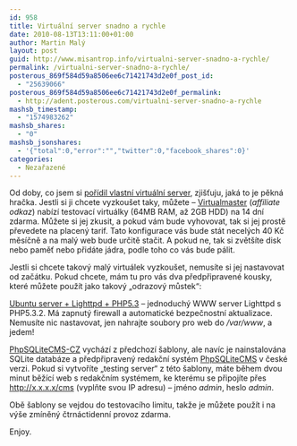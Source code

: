 ```yaml
---
id: 958
title: Virtuální server snadno a rychle
date: 2010-08-13T13:11:00+01:00
author: Martin Malý
layout: post
guid: http://www.misantrop.info/virtualni-server-snadno-a-rychle/
permalink: /virtualni-server-snadno-a-rychle/
posterous_869f584d59a8506ee6c71421743d2e0f_post_id:
  - "25639066"
posterous_869f584d59a8506ee6c71421743d2e0f_permalink:
  - http://adent.posterous.com/virtualni-server-snadno-a-rychle
mashsb_timestamp:
  - "1574983262"
mashsb_shares:
  - "0"
mashsb_jsonshares:
  - '{"total":0,"error":"","twitter":0,"facebook_shares":0}'
categories:
  - Nezařazené
---
```

Od doby, co jsem si [pořídil vlastní virtuální server](http://www.misantrop.info/virtualmaster-ze-zarodek-cloudu), zjišťuju, jaká to je pěkná hračka. Jestli si ji chcete vyzkoušet taky, můžete &#8211; [Virtualmaster](https://www.virtualmaster.cz/referral/7b00k) (_affiliate odkaz_) nabízí testovací virtuálky (64MB RAM, až 2GB HDD) na 14 dní zdarma. Můžete si jej zkusit, a pokud vám bude vyhovovat, tak si jej prostě převedete na placený tarif. Tato konfigurace vás bude stát necelých 40 Kč měsíčně a na malý web bude určitě stačit. A pokud ne, tak si zvětšíte disk nebo paměť nebo přidáte jádra, podle toho co vás bude pálit.

Jestli si chcete takový malý virtuálek vyzkoušet, nemusíte si jej nastavovat od začátku. Pokud chcete, mám tu pro vás dva předpřipravené kousky, které můžete použít jako takový &#8222;odrazový můstek&#8220;:

[Ubuntu server + Lighttpd + PHP5.3](https://www.virtualmaster.cz/images/detail/220) &#8211; jednoduchý WWW server Lighttpd s PHP5.3.2. Má zapnutý firewall a automatické bezpečnostní aktualizace. Nemusíte nic nastavovat, jen nahrajte soubory pro web do _/var/www_, a jedem!

[PhpSQLiteCMS-CZ](https://www.virtualmaster.cz/images/detail/221) vychází z předchozí šablony, ale navíc je nainstalována SQLite databáze a předpřipravený redakční systém [PhpSQLiteCMS](http://phpsqlitecms.rudice.cz/) v české verzi. Pokud si vytvoříte &#8222;testing server&#8220; z této šablony, máte během dvou minut běžící web s redakčním systémem, ke kterému se připojíte přes http://x.x.x.x/cms (vyplňte svou IP adresu) &#8211; jméno _admin_, heslo _admin_.

Obě šablony se vejdou do testovacího limitu, takže je můžete použít i na výše zmíněný čtrnáctidenní provoz zdarma.

Enjoy.